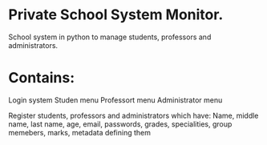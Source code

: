 # Private School System Monitor.
School system in python to manage students, professors and administrators.

# Contains: 
Login system
Studen menu
Professort menu
Administrator menu

Register students, professors and administrators which have: 
Name, middle name, last name, age, email, passwords, grades, specialities, group memebers, marks, metadata defining them
